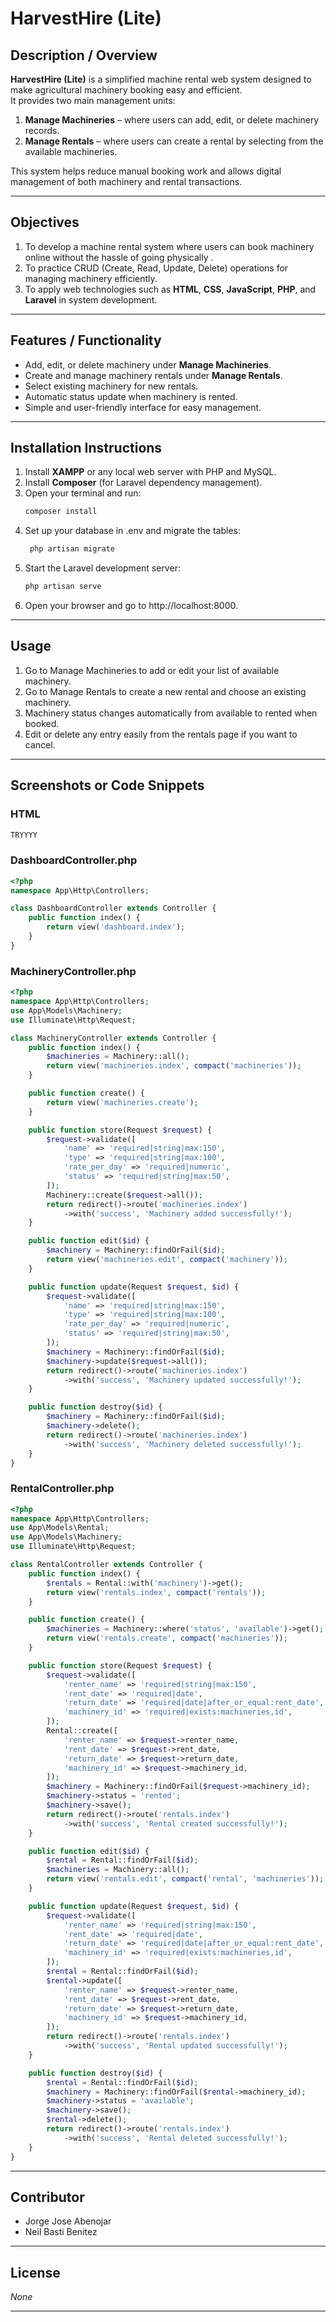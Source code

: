 # HarvestHire (Lite)

## Description / Overview  
**HarvestHire (Lite)** is a simplified machine rental web system designed to make agricultural machinery booking easy and efficient.  
It provides two main management units:  
1. **Manage Machineries** – where users can add, edit, or delete machinery records.  
2. **Manage Rentals** – where users can create a rental by selecting from the available machineries.  

This system helps reduce manual booking work and allows digital management of both machinery and rental transactions.

---

## Objectives  
1. To develop a machine rental system where users can book machinery online without the hassle of going physically    .  
2. To practice CRUD (Create, Read, Update, Delete) operations for managing machinery efficiently.  
3. To apply web technologies such as **HTML**, **CSS**, **JavaScript**, **PHP**, and **Laravel** in system development.  

---

## Features / Functionality  
- Add, edit, or delete machinery under **Manage Machineries**.  
- Create and manage machinery rentals under **Manage Rentals**.  
- Select existing machinery for new rentals.  
- Automatic status update when machinery is rented.  
- Simple and user-friendly interface for easy management.  

---

## Installation Instructions  
1. Install **XAMPP** or any local web server with PHP and MySQL.  
2. Install **Composer** (for Laravel dependency management).  
3. Open your terminal and run:  
   ```bash
   composer install
4. Set up your database in .env and migrate the tables:
   ```bash
    php artisan migrate
5. Start the Laravel development server:
    ```bash
    php artisan serve
6. Open your browser and go to http://localhost:8000.

---

## Usage
1. Go to Manage Machineries to add or edit your list of available machinery.
2. Go to Manage Rentals to create a new rental and choose an existing machinery.
3. Machinery status changes automatically from available to rented when booked.
4. Edit or delete any entry easily from the rentals page if you want to cancel.

---

## Screenshots or Code Snippets
### HTML
``` html
TRYYYY
```
### DashboardController.php
``` php
<?php
namespace App\Http\Controllers;

class DashboardController extends Controller {
    public function index() {
        return view('dashboard.index');
    }
}
```
### MachineryController.php
``` php
<?php
namespace App\Http\Controllers;
use App\Models\Machinery;
use Illuminate\Http\Request;

class MachineryController extends Controller {
    public function index() {
        $machineries = Machinery::all();
        return view('machineries.index', compact('machineries'));
    }

    public function create() {
        return view('machineries.create');
    }

    public function store(Request $request) {
        $request->validate([
            'name' => 'required|string|max:150',
            'type' => 'required|string|max:100',
            'rate_per_day' => 'required|numeric',
            'status' => 'required|string|max:50',
        ]);
        Machinery::create($request->all());
        return redirect()->route('machineries.index')
            ->with('success', 'Machinery added successfully!');
    }

    public function edit($id) {
        $machinery = Machinery::findOrFail($id);
        return view('machineries.edit', compact('machinery'));
    }

    public function update(Request $request, $id) {
        $request->validate([
            'name' => 'required|string|max:150',
            'type' => 'required|string|max:100',
            'rate_per_day' => 'required|numeric',
            'status' => 'required|string|max:50',
        ]);
        $machinery = Machinery::findOrFail($id);
        $machinery->update($request->all());
        return redirect()->route('machineries.index')
            ->with('success', 'Machinery updated successfully!');
    }

    public function destroy($id) {
        $machinery = Machinery::findOrFail($id);
        $machinery->delete();
        return redirect()->route('machineries.index')
            ->with('success', 'Machinery deleted successfully!');
    }
}

```
### RentalController.php
``` php
<?php
namespace App\Http\Controllers;
use App\Models\Rental;
use App\Models\Machinery;
use Illuminate\Http\Request;

class RentalController extends Controller {
    public function index() {
        $rentals = Rental::with('machinery')->get();
        return view('rentals.index', compact('rentals'));
    }

    public function create() {
        $machineries = Machinery::where('status', 'available')->get();
        return view('rentals.create', compact('machineries'));
    }

    public function store(Request $request) {
        $request->validate([
            'renter_name' => 'required|string|max:150',
            'rent_date' => 'required|date',
            'return_date' => 'required|date|after_or_equal:rent_date',
            'machinery_id' => 'required|exists:machineries,id',
        ]);
        Rental::create([
            'renter_name' => $request->renter_name,
            'rent_date' => $request->rent_date,
            'return_date' => $request->return_date,
            'machinery_id' => $request->machinery_id,
        ]);
        $machinery = Machinery::findOrFail($request->machinery_id);
        $machinery->status = 'rented';
        $machinery->save();
        return redirect()->route('rentals.index')
            ->with('success', 'Rental created successfully!');
    }

    public function edit($id) {
        $rental = Rental::findOrFail($id);
        $machineries = Machinery::all();
        return view('rentals.edit', compact('rental', 'machineries'));
    }

    public function update(Request $request, $id) {
        $request->validate([
            'renter_name' => 'required|string|max:150',
            'rent_date' => 'required|date',
            'return_date' => 'required|date|after_or_equal:rent_date',
            'machinery_id' => 'required|exists:machineries,id',
        ]);
        $rental = Rental::findOrFail($id);
        $rental->update([
            'renter_name' => $request->renter_name,
            'rent_date' => $request->rent_date,
            'return_date' => $request->return_date,
            'machinery_id' => $request->machinery_id,
        ]);
        return redirect()->route('rentals.index')
            ->with('success', 'Rental updated successfully!');
    }

    public function destroy($id) {
        $rental = Rental::findOrFail($id);
        $machinery = Machinery::findOrFail($rental->machinery_id);
        $machinery->status = 'available';
        $machinery->save();
        $rental->delete();
        return redirect()->route('rentals.index')
            ->with('success', 'Rental deleted successfully!');
    }
}

```

---

## Contributor
- Jorge Jose Abenojar
- Neil Basti Benitez

---

## License
*None*

---
